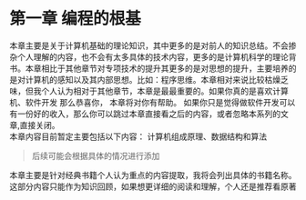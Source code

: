 # 第一章  编程的根基  
本章主要是关于计算机基础的理论知识，其中更多的是对前人的知识总结。不会掺杂个人理解的内容，也不会有太多具体的技术内容，更多的是计算机科学的理论背书。本章相比于其他章节对专项技术的提升其更多的是对思想的提升，主要培养的是对计算机的感知以及其内部思想。比如：程序思维。本章相对来说比较枯燥乏味，但我个人认为相对于其他章节，本章是最最重要的。如果你真的是喜欢计算机、软件开发 那么恭喜你， 本章将对你有帮助。 如果你只是觉得做软件开发可以有一份好的收入，那么你可以跳过本章直接看之后的内容，或者忽略本系列的文章,直接关闭。   
本章内容目前暂定主要包括以下内容： 计算机组成原理、数据结构和算法    
> 后续可能会根据具体的情况进行添加        

本章主要是针对经典书籍个人认为重点的内容提取，我将会列出具体的书籍名称。这部分内容只能作为知识回顾，如果想更详细的阅读和理解，个人还是推荐看原著    

 






